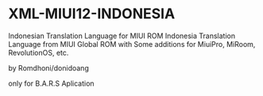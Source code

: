 # XML-MIUI12-INDONESIA

Indonesian Translation Language for MIUI ROM Indonesia Translation Language from MIUI Global ROM with Some additions for MiuiPro, MiRoom, RevolutionOS, etc.

by Romdhoni/donidoang

only for B.A.R.S Aplication
